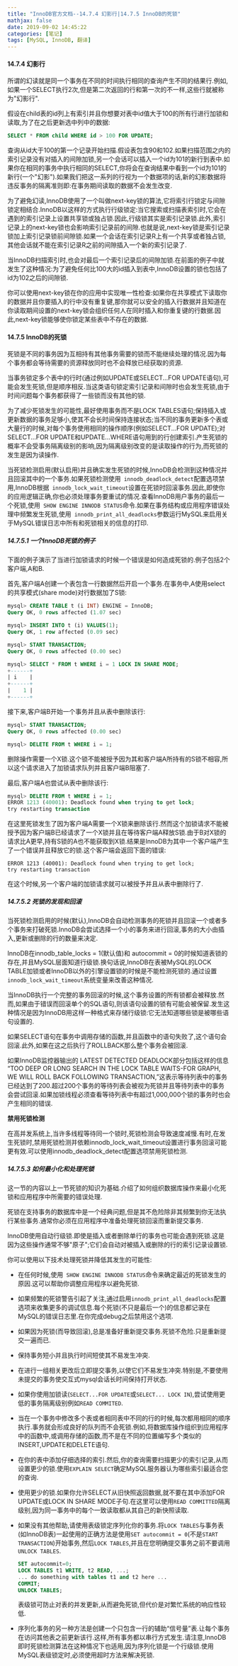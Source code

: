 ```yaml
---
title: "InnoDB官方文档--14.7.4 幻影行|14.7.5 InnoDB的死锁"
mathjax: false
date: 2019-09-02 14:45:22
categories: [笔记]
tags: [MySQL, InnoDB, 翻译]
---
```

#### 14.7.4 幻影行
所谓的幻读就是同一个事务在不同的时间执行相同的查询产生不同的结果行.例如,如果一个SELECT执行2次,但是第二次返回的行和第一次的不一样,这些行就被称为"幻影行".

假设在child表的id列上有索引并且你想要对表中id值大于100的所有行进行加锁和读取,为了在之后更新选中列中的数据:
```sql
SELECT * FROM child WHERE id > 100 FOR UPDATE;
```
查询从id大于100的第一个记录开始扫描.假设表包含90和102.如果扫描范围之内的索引记录没有对插入的间隙加锁,另一个会话可以插入一个id为101的新行到表中.如果你在相同的事务中执行相同的SELECT,你将会在查询结果中看到一个id为101的新行(一个"幻影").如果我们把这一系列的行视为一个数据项的话,新的幻影数据将违反事务的隔离准则即:在事务期间读取的数据不会发生改变.

为了避免幻读,InnoDB使用了一个叫做next-key锁的算法,它将索引行锁定与间隙锁定相结合.InnoDB以这样的方式执行行级锁定:当它搜索或扫描表索引时,它会在遇到的索引记录上设置共享锁或独占锁.因此,行级锁其实是索引记录锁.此外,索引记录上的next-key锁也会影响索引记录前的间隙.也就是说,next-key锁是索引记录锁加上索引记录锁前间隙锁.如果一个会话在索引记录R上有一个共享或者独占锁,其他会话就不能在索引记录R之前的间隙插入一个新的索引记录了.

当InnoDB扫描索引时,也会对最后一个索引记录后的间隙加锁.在前面的例子中就发生了这种情况:为了避免任何比100大的id插入到表中,InnoDB设置的锁也包括了id为102之后的间隙锁.

你可以使用next-key锁在你的应用中实现唯一性检查:如果你在共享模式下读取你的数据并且你要插入的行中没有重复键,那你就可以安全的插入行数据并且知道在你读取期间设置的next-key锁会组织任何人在同时插入和你重复键的行数据.因此,next-key锁能够使你锁定某些表中不存在的数据.

#### 14.7.5 InnoDB的死锁
死锁是不同的事务因为互相持有其他事务需要的锁而不能继续处理的情况.因为每个事务都会等待需要的资源释放同时也不会释放已经获取的资源.

当事务锁定多个表中的行时(通过例如UPDATE或SELECT...FOR UPDATE语句),可能会发生死锁,但是顺序相反.当这类语句锁定索引记录和间隙时也会发生死锁,由于时间问题每个事务都获得了一些锁而没有其他的锁.

为了减少死锁发生的可能性,最好使用事务而不是LOCK TABLES语句;保持插入或更新数据的事务足够小,使其不会长时间保持连接状态;当不同的事务更新多个表或大量行的时候,对每个事务使用相同的操作顺序(例如SELECT...FOR UPDATE);对SELECT...FOR UPDATE和UPDATE...WHERE语句用到的行创建索引.产生死锁的概率不会受事务隔离级别的影响,因为隔离级别改变的是读取操作的行为,而死锁的发生是因为读操作.

当死锁检测启用(默认启用)并且确实发生死锁的时候,InnoDB会检测到这种情况并且回滚其中的一个事务.如果死锁检测使用` innodb_deadlock_detect`配置选项禁用,InnoDB根据` innodb_lock_wait_timeout`设置在死锁时回滚事务.因此,即使你的应用逻辑正确,你也必须处理事务要重试的情况.查看InnoDB用户事务的最后一个死锁,使用` SHOW ENGINE INNODB STATUS`命令.如果在事务结构或应用程序错误处理中频繁发生死锁,使用` innodb_print_all_deadlocks`参数运行MySQL来启用关于MySQL错误日志中所有和死锁相关的信息的打印.

##### 14.7.5.1 一个InnoDB死锁的例子
下面的例子演示了当进行加锁请求的时候一个错误是如何造成死锁的.例子包括2个客户端,A和B.

首先,客户端A创建一个表包含一行数据然后开启一个事务.在事务中,A使用select的共享模式(share mode)对行数据加了S锁:
```sql
mysql> CREATE TABLE t (i INT) ENGINE = InnoDB;
Query OK, 0 rows affected (1.07 sec)

mysql> INSERT INTO t (i) VALUES(1);
Query OK, 1 row affected (0.09 sec)

mysql> START TRANSACTION;
Query OK, 0 rows affected (0.00 sec)

mysql> SELECT * FROM t WHERE i = 1 LOCK IN SHARE MODE;
+------+
| i    |
+------+
|    1 |
+------+
```

接下来,客户端B开始一个事务并且从表中删除该行:
```sql
mysql> START TRANSACTION;
Query OK, 0 rows affected (0.00 sec)

mysql> DELETE FROM t WHERE i = 1;
```

删除操作需要一个X锁.这个锁不能被授予因为其和客户端A所持有的S锁不相容,所以这个请求进入了加锁请求队列并且客户端B阻塞了.

最后,客户端A也尝试从表中删除该行:
```sql
mysql> DELETE FROM t WHERE i = 1;
ERROR 1213 (40001): Deadlock found when trying to get lock;
try restarting transaction
```

在这里死锁发生了因为客户端A需要一个X锁来删除该行.然而这个加锁请求不能被授予因为客户端B已经请求了一个X锁并且在等待客户端A释放S锁.由于B对X锁的请求比A更早,持有S锁的A也不能获取到X锁.结果是InnoDB为其中一个客户端产生了一个错误并且释放它的锁.这个客户端会返回下面的错误:
```
ERROR 1213 (40001): Deadlock found when trying to get lock;
try restarting transaction
```
在这个时候,另一个客户端的加锁请求就可以被授予并且从表中删除行了.

##### 14.7.5.2 死锁的发现和回滚
当死锁检测启用的时候(默认),InnoDB会自动检测事务的死锁并且回滚一个或者多个事务来打破死锁.InnoDB会尝试选择一个小的事务来进行回滚,事务的大小由插入,更新或删除的行的数量来决定.

InnoDB在innodb_table_locks = 1(默认值)和 autocommit = 0的时候知道表锁的存在,并且MySQL层面知道行级锁.换句话说,InnoDB在表被MySQL的LOCK TABLE加锁或者InnoDB以外的引擎设置锁的时候是不能检测死锁的.通过设置`innodb_lock_wait_timeout`系统变量来改善这种情况.

当InnoDB执行一个完整的事务回滚的时候,这个事务设置的所有锁都会被释放.然而,如果由于错误而回滚单个的SQL语句,则该语句设置的锁有可能会被保留.发生这种情况是因为InnoDB用这样一种格式来存储行级锁:它无法知道哪些锁是被哪些语句设置的.

如果SELECT语句在事务中调用存储的函数,并且函数中的语句失败了,这个语句会回滚.此外,如果在这之后执行了ROLLBACK那么整个事务会被回滚.

如果InnoDB监控器输出的 LATEST DETECTED DEADLOCK部分包括这样的信息 “TOO DEEP OR LONG SEARCH IN THE LOCK TABLE WAITS-FOR GRAPH, WE WILL ROLL BACK FOLLOWING TRANSACTION,”这表示等待列表中的事务已经达到了200.超过200个事务的等待列表会被视为死锁并且等待列表中的事务会尝试回滚.如果加锁线程必须查看等待列表中有超过1,000,000个锁的事务时也会产生相同的错误.

**禁用死锁检测**

在高并发系统上,当许多线程等待同一个锁时,死锁检测会导致速度减慢.有时,在发生死锁时,禁用死锁检测并依赖innodb_lock_wait_timeout设置进行事务回滚可能更有效.可以使用innodb_deadlock_detect配置选项禁用死锁检测.

##### 14.7.5.3 如何最小化和处理死锁
这一节的内容以上一节死锁的知识为基础.介绍了如何组织数据库操作来最小化死锁和应用程序中所需要的错误处理.

死锁在支持事务的数据库中是一个经典问题,但是其不危险除非其频繁到你无法执行某些事务.通常你必须在应用程序中准备处理死锁回滚而重新提交事务.

InnoDB使用自动行级锁.即使是插入或者删除单行的事务也可能会遇到死锁.这是因为这些操作通常不够"原子";它们会自动对被插入或删除的行的索引记录设置锁.

你可以使用以下技术处理死锁并降低其发生的可能性:
- 在任何时候,使用` SHOW ENGINE INNODB STATUS`命令来确定最近的死锁发生的原因.这可以帮助你调整应用程序以避免死锁.
- 如果频繁的死锁警告引起了关注,通过启用`innodb_print_all_deadlocks`配置选项来收集更多的调试信息.每个死锁(不只是最后一个)的信息都记录在MySQL的错误日志里.在你完成debug之后禁用这个选项.
- 如果因为死锁(而导致回滚),总是准备好重新提交事务.死锁不危险.只是重新提交一遍而已.
- 保持事务短小并且执行时间短使其不易发生冲突.
- 在进行一组相关更改后立即提交事务,以使它们不易发生冲突.特别是,不要使用未提交的事务使交互式mysql会话长时间保持打开状态.
- 如果你使用加锁读(`SELECT...FOR UPDATE`或`SELECT... LOCK IN`),尝试使用更低的事务隔离级别例如`READ COMMITED`.
- 当在一个事务中修改多个表或者相同表中不同的行的时候,每次都用相同的顺序执行.事务就会形成良好的队列而不会死锁.例如,将数据库操作组织到应用程序中的函数中,或调用存储的函数,而不是在不同的位置编写多个类似的INSERT,UPDATE和DELETE语句.
- 在你的表中添加仔细选择的索引.然后,你的查询需要扫描更少的索引记录,从而设置更少的锁.使用`EXPLAIN SELECT`确定MySQL服务器认为哪些索引最适合您的查询.
- 使用更少的锁.如果你允许SELECT从旧快照返回数据,就不要在其中添加FOR UPDATE或LOCK IN SHARE MODE子句.在这里可以使用`READ COMMITTED`隔离级别,因为同一事务中的每个一致读取都从其自己的新快照读取.
- 如果没有其他帮助,请使用表级锁定序列化你的事务.将`LOCK TABLES`与事务表(如InnoDB表)一起使用的正确方法是使用`SET autocommit = 0`(不是`START TRANSACTION`)开始事务,然后`LOCK TABLES`,并且在您明确提交事务之前不要调用`UNLOCK TABLES`.

    ```sql
    SET autocommit=0;
    LOCK TABLES t1 WRITE, t2 READ, ...;
    ... do something with tables t1 and t2 here ...
    COMMIT;
    UNLOCK TABLES;
    ```

    表级锁可防止对表的并发更新,从而避免死锁,但代价是对繁忙系统的响应性较低.

- 序列化事务的另一种方法是创建一个只包含一行的辅助“信号量”表.让每个事务在访问其他表之前更新该行.这样,所有事务都以串行方式发生.请注意,InnoDB即时死锁检测算法在这种情况下也适用,因为序列化锁是一个行级锁.使用MySQL表级锁定时,必须使用超时方法来解决死锁.
